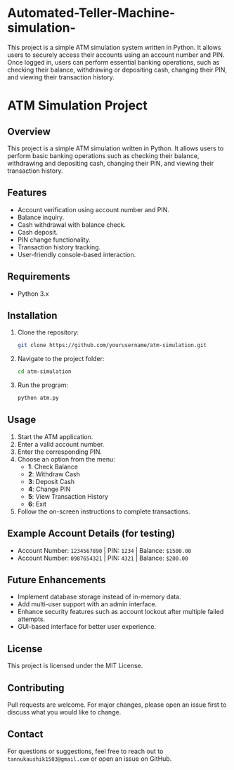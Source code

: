 # Automated-Teller-Machine-simulation-
This project is a simple ATM simulation system written in Python. It allows users to securely access their accounts using an account number and PIN. Once logged in, users can perform essential banking operations, such as checking their balance, withdrawing or depositing cash, changing their PIN, and viewing their transaction history.

# ATM Simulation Project

## Overview
This project is a simple ATM simulation written in Python. It allows users to perform basic banking operations such as checking their balance, withdrawing and depositing cash, changing their PIN, and viewing their transaction history.

## Features
- Account verification using account number and PIN.
- Balance inquiry.
- Cash withdrawal with balance check.
- Cash deposit.
- PIN change functionality.
- Transaction history tracking.
- User-friendly console-based interaction.

## Requirements
- Python 3.x

## Installation
1. Clone the repository:
   ```sh
   git clone https://github.com/yourusername/atm-simulation.git
   ```
2. Navigate to the project folder:
   ```sh
   cd atm-simulation
   ```
3. Run the program:
   ```sh
   python atm.py
   ```

## Usage
1. Start the ATM application.
2. Enter a valid account number.
3. Enter the corresponding PIN.
4. Choose an option from the menu:
   - **1**: Check Balance
   - **2**: Withdraw Cash
   - **3**: Deposit Cash
   - **4**: Change PIN
   - **5**: View Transaction History
   - **6**: Exit
5. Follow the on-screen instructions to complete transactions.

## Example Account Details (for testing)
- Account Number: `1234567890` | PIN: `1234` | Balance: `$1500.00`
- Account Number: `0987654321` | PIN: `4321` | Balance: `$200.00`

## Future Enhancements
- Implement database storage instead of in-memory data.
- Add multi-user support with an admin interface.
- Enhance security features such as account lockout after multiple failed attempts.
- GUI-based interface for better user experience.

## License
This project is licensed under the MIT License.

## Contributing
Pull requests are welcome. For major changes, please open an issue first to discuss what you would like to change.

## Contact
For questions or suggestions, feel free to reach out to `tannukaushik1503@gmail.com` or open an issue on GitHub.

